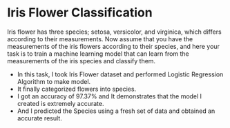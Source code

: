 # Iris Flower Classification 

Iris flower has three species; setosa, versicolor, and virginica, which differs according to their measurements. Now assume that you have the measurements of the iris flowers according to
their species, and here your task is to train a machine learning model that can learn from the measurements of the iris species and classify them.

- In this task, I took Iris Flower dataset and performed Logistic Regression Algorithm to make model.
- It finally categorized flowers into species.
- I got an accuracy of 97.37% and It demonstrates that the model I created is extremely accurate.
- And I predicted the Species using a fresh set of data and obtained an accurate result.



